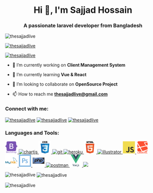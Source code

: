 
<h1 align="center">Hi 👋, I'm Sajjad Hossain</h1>
<h3 align="center">A passionate laravel developer from Bangladesh</h3>

<p align="left"> <img src="https://komarev.com/ghpvc/?username=thesajjadlive&label=Profile%20views&color=0e75b6&style=flat" alt="thesajjadlive" /> </p>

<p align="left"> <a href="https://github.com/ryo-ma/github-profile-trophy"><img src="https://github-profile-trophy.vercel.app/?username=thesajjadlive" alt="thesajjadlive" /></a> </p>

<p align="left"> <a href="https://twitter.com/thesajjadlive" target="blank"><img src="https://img.shields.io/twitter/follow/thesajjadlive?logo=twitter&style=for-the-badge" alt="thesajjadlive" /></a> </p>

- 🔭 I’m currently working on **Client Management System**

- 🌱 I’m currently learning **Vue & React**

- 👯 I’m looking to collaborate on **OpenSource Project**

- 📫 How to reach me **thesajjadlive@gmail.com**

<h3 align="left">Connect with me:</h3>
<p align="left">
    <a href="https://twitter.com/thesajjadlive" target="blank"><img align="center" src="https://raw.githubusercontent.com/rahuldkjain/github-profile-readme-generator/master/src/images/icons/Social/twitter.svg" alt="thesajjadlive" height="30" width="40" /></a>
    <a href="https://linkedin.com/in/thesajjadlive" target="blank"><img align="center" src="https://raw.githubusercontent.com/rahuldkjain/github-profile-readme-generator/master/src/images/icons/Social/linked-in-alt.svg" alt="thesajjadlive" height="30" width="40" /></a>
    <a href="https://fb.com/thesajjadlive" target="blank"><img align="center" src="https://raw.githubusercontent.com/rahuldkjain/github-profile-readme-generator/master/src/images/icons/Social/facebook.svg" alt="thesajjadlive" height="30" width="40" /></a>
</p>

<h3 align="left">Languages and Tools:</h3>
<p align="left"> <a href="https://getbootstrap.com" target="_blank" rel="noreferrer"> <img src="https://raw.githubusercontent.com/devicons/devicon/master/icons/bootstrap/bootstrap-plain-wordmark.svg" alt="bootstrap" width="40" height="40"/> </a> <a href="https://www.chartjs.org" target="_blank" rel="noreferrer"> <img src="https://www.chartjs.org/media/logo-title.svg" alt="chartjs" width="40" height="40"/> </a> <a href="https://www.w3schools.com/css/" target="_blank" rel="noreferrer"> <img src="https://raw.githubusercontent.com/devicons/devicon/master/icons/css3/css3-original-wordmark.svg" alt="css3" width="40" height="40"/> </a> <a href="https://git-scm.com/" target="_blank" rel="noreferrer"> <img src="https://www.vectorlogo.zone/logos/git-scm/git-scm-icon.svg" alt="git" width="40" height="40"/> </a> <a href="https://heroku.com" target="_blank" rel="noreferrer"> <img src="https://www.vectorlogo.zone/logos/heroku/heroku-icon.svg" alt="heroku" width="40" height="40"/> </a> <a href="https://www.w3.org/html/" target="_blank" rel="noreferrer"> <img src="https://raw.githubusercontent.com/devicons/devicon/master/icons/html5/html5-original-wordmark.svg" alt="html5" width="40" height="40"/> </a> <a href="https://www.adobe.com/in/products/illustrator.html" target="_blank" rel="noreferrer"> <img src="https://www.vectorlogo.zone/logos/adobe_illustrator/adobe_illustrator-icon.svg" alt="illustrator" width="40" height="40"/> </a> <a href="https://developer.mozilla.org/en-US/docs/Web/JavaScript" target="_blank" rel="noreferrer"> <img src="https://raw.githubusercontent.com/devicons/devicon/master/icons/javascript/javascript-original.svg" alt="javascript" width="40" height="40"/> </a> <a href="https://laravel.com/" target="_blank" rel="noreferrer"> <img src="https://raw.githubusercontent.com/devicons/devicon/master/icons/laravel/laravel-plain-wordmark.svg" alt="laravel" width="40" height="40"/> </a> <a href="https://www.mysql.com/" target="_blank" rel="noreferrer"> <img src="https://raw.githubusercontent.com/devicons/devicon/master/icons/mysql/mysql-original-wordmark.svg" alt="mysql" width="40" height="40"/> </a> <a href="https://www.photoshop.com/en" target="_blank" rel="noreferrer"> <img src="https://raw.githubusercontent.com/devicons/devicon/master/icons/photoshop/photoshop-line.svg" alt="photoshop" width="40" height="40"/> </a> <a href="https://www.php.net" target="_blank" rel="noreferrer"> <img src="https://raw.githubusercontent.com/devicons/devicon/master/icons/php/php-original.svg" alt="php" width="40" height="40"/> </a> <a href="https://postman.com" target="_blank" rel="noreferrer"> <img src="https://www.vectorlogo.zone/logos/getpostman/getpostman-icon.svg" alt="postman" width="40" height="40"/> </a> <a href="https://vuejs.org/" target="_blank" rel="noreferrer"> <img src="https://raw.githubusercontent.com/devicons/devicon/master/icons/vuejs/vuejs-original-wordmark.svg" alt="vuejs" width="40" height="40"/> </a> <a href="https://www.jetbrains.com/phpstorm/" rel="nofollow">
    <img src="https://camo.githubusercontent.com/0841e736371997d8b41f1cc5c82a80377816db34323395916be2f64fedd96fd5/68747470733a2f2f696d672e69636f6e73382e636f6d2f636f6c6f722f34382f3030303030302f6a6574627261696e732e706e67" data-canonical-src="https://img.icons8.com/color/48/000000/jetbrains.png" style="max-width: 100%;">
</a> </p>

<p><img align="left" src="https://github-readme-stats.vercel.app/api/top-langs?username=thesajjadlive&show_icons=true&locale=en&layout=compact" alt="thesajjadlive" /></p>

<p>&nbsp;<img align="center" src="https://github-readme-stats.vercel.app/api?username=thesajjadlive&show_icons=true&locale=en" alt="thesajjadlive" /></p>

<p><img align="center" src="https://github-readme-streak-stats.herokuapp.com/?user=thesajjadlive&" alt="thesajjadlive" /></p>

